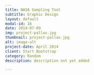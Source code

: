 ```yaml
---
title: NASA Sampling Tool
subtitle: Graphic Design
layout: default
modal-id: 16
date: 2014-07-09
img: project-pallas.jpg
thumbnail: project-pallas.jpg
alt: image-alt
project-date: April 2014
client: Start Bootstrap
category: Random
description: description not yet added

---
```

